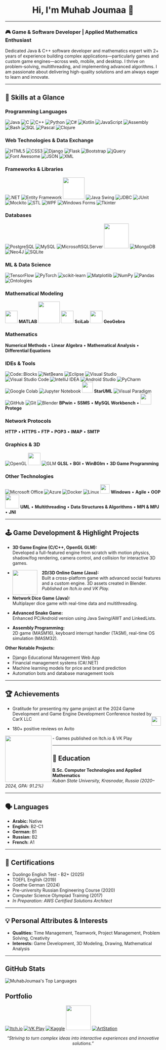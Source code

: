<h1 align="center">Hi, I'm Muhab Joumaa 👋</h1>

---

### 🎮 Game & Software Developer | Applied Mathematics Enthusiast

Dedicated Java & C++ software developer and mathematics expert with 2+ years of experience building complex applications—particularly games and custom game engines—across web, mobile, and desktop. I thrive on problem-solving, multithreading, and implementing advanced algorithms. I am passionate about delivering high-quality solutions and am always eager to learn and innovate.

---

## 🚀 Skills at a Glance

### Programming Languages
![Java](https://img.shields.io/badge/Java-%23ED8B00.svg?style=for-the-badge&logo=openjdk&logoColor=white)
![C](https://img.shields.io/badge/C-%2300599C.svg?style=for-the-badge&logo=c&logoColor=white)
![C++](https://img.shields.io/badge/C++-%2300599C.svg?style=for-the-badge&logo=c%2B%2B&logoColor=white)
![Python](https://img.shields.io/badge/Python-3670A0?style=for-the-badge&logo=python&logoColor=ffdd54)
![C#](https://img.shields.io/badge/C%23-%23239120.svg?style=for-the-badge&logo=csharp&logoColor=white)
![Kotlin](https://img.shields.io/badge/Kotlin-%237F52FF.svg?style=for-the-badge&logo=kotlin&logoColor=white)
![JavaScript](https://img.shields.io/badge/JavaScript-%23323330.svg?style=for-the-badge&logo=javascript&logoColor=%23F7DF1E)
![Assembly](https://img.shields.io/badge/Assembly-%23000000.svg?style=for-the-badge&logo=assemblyscript&logoColor=white)
![Bash](https://img.shields.io/badge/Bash-%23121011.svg?style=for-the-badge&logo=gnu-bash&logoColor=white)
![SQL](https://img.shields.io/badge/SQL-%2307405e.svg?style=for-the-badge&logo=sql&logoColor=white)
![Pascal](https://img.shields.io/badge/Pascal-%23E3F171.svg?style=for-the-badge&logo=delphi&logoColor=black)
![Clojure](https://img.shields.io/badge/Clojure-%23239120.svg?style=for-the-badge&logo=clojure&logoColor=white)

### Web Technologies & Data Exchange
![HTML5](https://img.shields.io/badge/HTML5-%23E34F26.svg?style=for-the-badge&logo=html5&logoColor=white)
![CSS3](https://img.shields.io/badge/CSS3-%231572B6.svg?style=for-the-badge&logo=css&logoColor=white)
![Django](https://img.shields.io/badge/Django-%23092E20.svg?style=for-the-badge&logo=django&logoColor=white)
![Flask](https://img.shields.io/badge/Flask-%23000.svg?style=for-the-badge&logo=flask&logoColor=white)
![Bootstrap](https://img.shields.io/badge/Bootstrap-%238511FA.svg?style=for-the-badge&logo=bootstrap&logoColor=white)
![jQuery](https://img.shields.io/badge/jQuery-%230769AD.svg?style=for-the-badge&logo=jquery&logoColor=white)
![Font Awesome](https://img.shields.io/badge/Font_Awesome-%23538DD7.svg?style=for-the-badge&logo=fontawesome&logoColor=white)
![JSON](https://img.shields.io/badge/JSON-%23000000.svg?style=for-the-badge&logo=json&logoColor=white)
![XML](https://img.shields.io/badge/XML-%23e34c26.svg?style=for-the-badge&logo=xml&logoColor=white)

### Frameworks & Libraries
![.NET](https://img.shields.io/badge/.NET-5C2D91?style=for-the-badge&logo=.net&logoColor=white)
![Entity Framework](https://img.shields.io/badge/Entity_Framework-5C2D91?style=for-the-badge&logo=.net&logoColor=white)
<img src="https://the-green-one-game.s3.us-west-004.backblazeb2.com/JavaFX_Logo.png" style="background-color: white" width=70 height=70 />
![Java Swing](https://img.shields.io/badge/Java_Swing-%23ED8B00.svg?style=for-the-badge&logo=openjdk&logoColor=white)
![JDBC](https://img.shields.io/badge/JDBC-%23ED8B00.svg?style=for-the-badge&logo=openjdk&logoColor=white)
![JUnit](https://img.shields.io/badge/JUnit-%2325A162.svg?style=for-the-badge&logo=junit5&logoColor=white)
![Mockito](https://img.shields.io/badge/Mockito-%2325A162.svg?style=for-the-badge&logo=java&logoColor=white)
![STL](https://img.shields.io/badge/C++_STL-%2300599C.svg?style=for-the-badge&logo=c%2B%2B&logoColor=white)
![WPF](https://img.shields.io/badge/WPF-5C2D91?style=for-the-badge&logo=.net&logoColor=white)
![Windows Forms](https://img.shields.io/badge/Windows_Forms-5C2D91?style=for-the-badge&logo=.net&logoColor=white)
![Tkinter](https://img.shields.io/badge/Tkinter-3670A0?style=for-the-badge&logo=python&logoColor=ffdd54)

### Databases
![PostgreSQL](https://img.shields.io/badge/PostgreSQL-%23316192.svg?style=for-the-badge&logo=postgresql&logoColor=white)
![MySQL](https://img.shields.io/badge/MySQL-%2300758F.svg?style=for-the-badge&logo=mysql&logoColor=white)
![MicrosoftSQLServer](https://img.shields.io/badge/MS_SQL_Server-CC2927?style=for-the-badge&logo=microsoft-sql-server&logoColor=white)
<img src="https://storage.yandexcloud.net/ydb-site-assets/ydb_icon.svg" style="background-color: white" width=80 height=80 />
![MongoDB](https://img.shields.io/badge/MongoDB-%234ea94b.svg?style=for-the-badge&logo=mongodb&logoColor=white)
![Neo4J](https://img.shields.io/badge/Neo4j-008CC1?style=for-the-badge&logo=neo4j&logoColor=white)
![SQLite](https://img.shields.io/badge/SQLite-%2307405e.svg?style=for-the-badge&logo=sqlite&logoColor=white)

### ML & Data Science
![TensorFlow](https://img.shields.io/badge/TensorFlow-%23FF6F00.svg?style=for-the-badge&logo=TensorFlow&logoColor=white)
![PyTorch](https://img.shields.io/badge/PyTorch-%23EE4C2C.svg?style=for-the-badge&logo=PyTorch&logoColor=white)
![scikit-learn](https://img.shields.io/badge/Scikit--Learn-%23F7931E.svg?style=for-the-badge&logo=scikit-learn&logoColor=white)
![Matplotlib](https://img.shields.io/badge/Matplotlib-%23ffffff.svg?style=for-the-badge&logo=Matplotlib&logoColor=black)
![NumPy](https://img.shields.io/badge/NumPy-%23013243.svg?style=for-the-badge&logo=numpy&logoColor=white)
![Pandas](https://img.shields.io/badge/Pandas-%23150458.svg?style=for-the-badge&logo=pandas&logoColor=white)
![Ontologies](https://img.shields.io/badge/Ontologies-%23FF6F00.svg?style=for-the-badge&logo=semanticweb&logoColor=white)

### Mathematical Modeling
<img src="https://cdn.jsdelivr.net/gh/devicons/devicon/icons/matlab/matlab-original.svg" style="background-color: white" width=40 height=40 /> **MATLAB** <img src="https://upload.wikimedia.org/wikipedia/commons/3/30/Maple_2015_logo.svg" style="background-color: white" width=70 height=70 /> <img src="https://www.svgrepo.com/show/374065/scilab.svg" style="background-color: white" width=40 height=40 /> **SciLab** <img src="https://upload.wikimedia.org/wikipedia/commons/5/57/Geogebra.svg" style="background-color: white" width=40 height=40 /> **GeoGebra**

### Mathematics
**Numerical Methods** • **Linear Algebra** • **Mathematical Analysis** • **Differential Equations**

### IDEs & Tools
![Code::Blocks](https://img.shields.io/badge/Code::Blocks-blue?style=for-the-badge&logo=codeblocks&logoColor=white)
![NetBeans](https://img.shields.io/badge/NetBeans-1B6AC6.svg?style=for-the-badge&logo=apache-netbeans-ide&logoColor=white)
![Eclipse](https://img.shields.io/badge/Eclipse-FE7A16.svg?style=for-the-badge&logo=Eclipse&logoColor=white)
![Visual Studio](https://img.shields.io/badge/Visual%20Studio-5C2D91.svg?style=for-the-badge&logo=visual-studio&logoColor=white)
![Visual Studio Code](https://img.shields.io/badge/VS_Code-0078d7.svg?style=for-the-badge&logo=visual-studio-code&logoColor=white)
![IntelliJ IDEA](https://img.shields.io/badge/IntelliJ_IDEA-000000.svg?style=for-the-badge&logo=intellij-idea&logoColor=white)
![Android Studio](https://img.shields.io/badge/Android_Studio-3DDC84.svg?style=for-the-badge&logo=android-studio&logoColor=white)
![PyCharm](https://img.shields.io/badge/PyCharm-143?style=for-the-badge&logo=pycharm&logoColor=black&color=black&labelColor=green)
![Google Colab](https://img.shields.io/badge/Google_Colab-%23F9AB00.svg?style=for-the-badge&logo=google-colab&logoColor=white)
![Jupyter Notebook](https://img.shields.io/badge/Jupyter-%23FA0F00.svg?style=for-the-badge&logo=jupyter&logoColor=white)
<img src="https://upload.wikimedia.org/wikipedia/fr/3/32/Staruml_logo.png" style="background-color: white" width=35 height=35 /> **StarUML**
![Visual Paradigm](https://img.shields.io/badge/Visual_Paradigm-%23FF0000.svg?style=for-the-badge&logoColor=white)
![GitHub](https://img.shields.io/badge/GitHub-%23121011.svg?style=for-the-badge&logo=github&logoColor=white)
![Git](https://img.shields.io/badge/Git-%23121011.svg?style=for-the-badge&logo=git&logoColor=white)
![Blender](https://img.shields.io/badge/Blender-%23F5792A.svg?style=for-the-badge&logo=blender&logoColor=white)
**BPwin** • **SSMS** • **MySQL Workbench** • <img src="https://dl.flathub.org/media/edu/stanford/protege/5f6cadb928e1e8ffeb467def1ae00020/icons/128x128/edu.stanford.protege.png" width=35 height=35 /> **Protege**

### Network Protocols
**HTTP** • **HTTPS** • **FTP** • **POP3** • **IMAP** • **SMTP**

### Graphics & 3D
![OpenGL](https://img.shields.io/badge/OpenGL-%23FFFFFF.svg?style=for-the-badge&logo=opengl)
<img src="https://f004.backblazeb2.com/file/The-Green-One-Game/1000016910.png" style="background-color: white" width=40 height=40 />
![GLM](https://img.shields.io/badge/GLM-%23FFFFFF.svg?style=for-the-badge&logo=opengl)
**GLSL** • **BGI** • **WinBGIm** • **3D Game Programming**

### Other Technologies
![Microsoft Office](https://img.shields.io/badge/MS_Office-D83B01?style=for-the-badge&logo=microsoft-office&logoColor=white)
![Azure](https://img.shields.io/badge/Azure-%230072C6.svg?style=for-the-badge&logo=microsoftazure&logoColor=white)
![Docker](https://img.shields.io/badge/Docker-%230db7ed.svg?style=for-the-badge&logo=docker&logoColor=white)
![Linux](https://img.shields.io/badge/Linux-FCC624?style=for-the-badge&logo=linux&logoColor=black)
<img src="https://cdn.jsdelivr.net/gh/devicons/devicon/icons/windows8/windows8-original.svg" style="background-color: white" width=30 height=30 /> **Windows** • **Agile** • **OOP** <img src="https://upload.wikimedia.org/wikipedia/commons/d/d5/UML_logo.svg" style="background-color: white" width=45 height=45 /> **UML** • **Multithreading** • **Data Structures & Algorithms** • **MPI & MPJ** • **JNI**

---

## 🕹️ Game Development & Highlight Projects

- **3D Game Engine (C/C++, OpenGL GLM):**  
  Developed a full-featured engine from scratch with motion physics, shadow/fog rendering, camera control, and collision for interactive 3D games.

- [<img src="https://the-green-one-game.s3.us-west-004.backblazeb2.com/%D0%B8%D0%B3%D1%80%D0%B0.jpg" width="80" align="left" style="margin-right: 15px;" />](https://muhab-joumaa.itch.io/the-green-one)
**2D/3D Online Game (Java):**  
Built a cross-platform game with advanced social features and a custom engine. 3D assets created in Blender.  
_Published on Itch.io and VK Play._

- **Network Dice Game (Java):**  
  Multiplayer dice game with real-time data and multithreading.

- **Advanced Snake Game:**  
  Enhanced PC/Android version using Java Swing/AWT and LinkedLists.

- **Assembly Programming:**  
  2D game (MASM16), keyboard interrupt handler (TASM), real-time OS simulation (MASM32).

**Other Notable Projects:**
- Django Educational Management Web App
- Financial management systems (C#/.NET)
- Machine learning models for price and brand prediction
- Automation bots and database management tools

---

## 🏆 Achievements

- Gratitude for presenting my game project at the 2024 Game Development and Game Engine Development Conference hosted by CarX LLC<img src="https://cdn.brandfetch.io/idr0bI_5IK/w/180/h/180/theme/dark/logo.png?c=1bxid64Mup7aczewSAYMX&t=1761086508101" width=30 height=30 align="right" />

- 180+ positive reviews on Avito
<img src="https://i.postimg.cc/fRH3vRW8/avito-reviews.jpg" width=150 height=150 align="left" />
- Games published on Itch.io & VK Play

---

## 📘 Education

**B.Sc. Computer Technologies and Applied Mathematics**  
*Kuban State University, Krasnodar, Russia (2020–2024, GPA: 91.2%)*

---

## 🗣️ Languages

- **Arabic:** Native
- **English:** B2-C1
- **German:** B1
- **Russian:** B2
- **French:** A1

---

## 📜 Certifications

- Duolingo English Test - B2+ (2025)
- TOEFL English (2019)
- Goethe German (2024)
- Pre-university Russian Engineering Course (2020)
- Computer Science Olympiad Training (2017)
- *In Preparation: AWS Certified Solutions Architect*

---

## 💡 Personal Attributes & Interests

- **Qualities:** Time Management, Teamwork, Project Management, Problem Solving, Creativity
- **Interests:** Game Development, 3D Modeling, Drawing, Mathematical Analysis

---

## GitHub Stats

![MuhabJoumaa's Top Languages](https://github-readme-stats.vercel.app/api/top-langs/?username=MuhabJoumaa&theme=vue-dark&show_icons=true&hide_border=true&layout=compact)

## Portfolio

[![Itch.io](https://img.shields.io/badge/Itch.io-%23FF0B34.svg?style=for-the-badge&logo=Itch.io&logoColor=white)](https://muhab-joumaa.itch.io)
[![VK Play](https://img.shields.io/badge/VK_Play-%230077FF.svg?style=for-the-badge&logo=vk&logoColor=white)](https://vkplay.ru/play/game/the_green_one)
[![Kaggle](https://img.shields.io/badge/Kaggle-%2320BEFF.svg?style=for-the-badge&logo=Kaggle&logoColor=white)](https://www.kaggle.com/mohabjm)
<a href="https://www.avito.ru/nizhniy_novgorod/predlozheniya_uslug/pomosch_po_programmirovaniyu_3411355828" style="background-color: white"><img src="https://upload.wikimedia.org/wikipedia/commons/a/a1/Avito_logo.svg" width=80 height=80 /></a>
[![ArtStation](https://img.shields.io/badge/ArtStation-%2313AFF0.svg?style=for-the-badge&logo=artstation&logoColor=white)](https://muhabjoumaa.artstation.com)

<p align="center">
  <em>“Striving to turn complex ideas into interactive experiences and innovative solutions.”</em>
</p>
